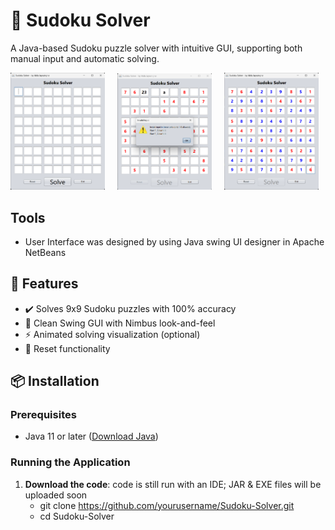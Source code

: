 # 🧩 Sudoku Solver 

A Java-based Sudoku puzzle solver with intuitive GUI, supporting both manual input and automatic solving.

<img src="Screen_Shots/ss_01.png" alt="Sudoku Solver Screenshot 01" style="width:30%; height:auto;" /> &nbsp;&nbsp;&nbsp; <img src="Screen_Shots/ss_02.png" alt="Sudoku Solver Screenshot 02" style="width:30%; height:auto;" /> &nbsp;&nbsp;&nbsp; <img src="Screen_Shots/ss_03.png" alt="Sudoku Solver Screenshot 03" style="width:30%; height:auto;" />

## Tools
- User Interface was designed by using Java swing UI designer in Apache NetBeans


## 🚀 Features
- ✔️ Solves 9x9 Sudoku puzzles with 100% accuracy
- 🎨 Clean Swing GUI with Nimbus look-and-feel
- ⚡ Animated solving visualization (optional)
- 🔄 Reset functionality

## 📦 Installation
### Prerequisites
- Java 11 or later ([Download Java](https://www.java.com/download/))

### Running the Application
1. **Download the code**:
   code is still run with an IDE; JAR & EXE files will be uploaded soon
     - git clone https://github.com/yourusername/Sudoku-Solver.git
     - cd Sudoku-Solver
